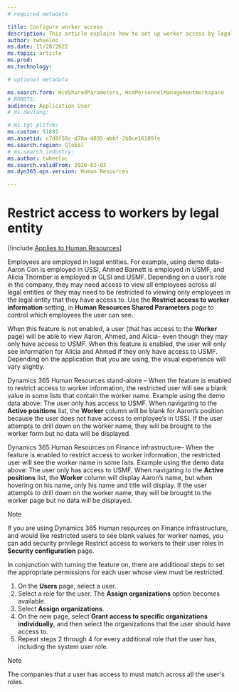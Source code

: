 ```yaml
---
# required metadata

title: Configure worker access
description: This article explains how to set up worker access by legal entity.
author: twheeloc
ms.date: 11/28/2022
ms.topic: article
ms.prod: 
ms.technology: 

# optional metadata

ms.search.form: HcmSharedParameters, HcmPersonnelManagementWorkspace
# ROBOTS: 
audience: Application User
# ms.devlang: 

# ms.tgt_pltfrm: 
ms.custom: 51891
ms.assetid: c7d8f58c-d78a-4035-abbf-2b0ce16109fe
ms.search.region: Global
# ms.search.industry: 
ms.author: twheeloc
ms.search.validFrom: 2020-02-03
ms.dyn365.ops.version: Human Resources

---
```


# Restrict access to workers by legal entity

[!include [Applies to Human Resources](../includes/applies-to-hr.md)]


Employees are employed in legal entities. For example, using demo data- Aaron Con is employed in USSI, Ahmed Barnett is employed in USMF, and Alicia Thornber is
employed in GLSI and USMF. Depending on a user’s role in the company, they may need access to view all employees across all legal entities or they may need to be
restricted to viewing only employees in the legal entity that they have access to. Use the **Restrict access to worker information** setting, in **Human Resources Shared 
Parameters** page to control which employees the user can see.

When this feature is not enabled, a user (that has access to the **Worker** page) will be able to view Aaron, Ahmed, and Alicia- even though they may only
have access to USMF. When this feature is enabled, the user will only see information for Alicia and Ahmed if they only have access to USMF.
Depending on the application that you are using, the visual experience will vary slightly.

Dynamics 365 Human Resources stand-alone – When the feature is enabled to restrict access to worker information, the restricted user will see a blank value in some 
lists that contain the worker name. Example using the demo data above: The user only has access to USMF. When navigating to the **Active positions** list, the **Worker** 
column will be blank for Aaron’s position because the user does not have access to employee’s in USSI. If the user attempts to drill down on the worker name, they 
will be brought to the worker form but no data will be displayed.


Dynamics 365 Human Resources on Finance infrastructure– When the feature is enabled to restrict access to worker information, the restricted user will see the worker 
name in some lists. Example using the demo data above: The user only has access to USMF. When navigating to the **Active positions** list, the **Worker** column will 
display Aaron’s name, but when hovering on his name, only his name and title will display. If the user attempts to drill down on the worker name, they will be 
brought to the worker page but no data will be displayed.

>[!Note] 
>If you are using Dynamics 365 Human resources on Finance infrastructure, and would like restricted users to see blank values for worker names, you can add 
security privilege Restrict access to workers to their user roles in **Security configuration** page.


In conjunction with turning the feature on, there are additional steps to set the appropriate permissions for each user whose view must be restricted.
1.	On the **Users** page, select a user.
2.	Select a role for the user. The **Assign organizations** option becomes available.
3.	Select **Assign organizations**.
4.	On the new page, select **Grant access to specific organizations individually**, and then select the organizations that the user should have access to.
5.	Repeat steps 2 through 4 for every additional role that the user has, including the system user role.

>[!Note] 
>The companies that a user has access to must match across all the user's roles.
